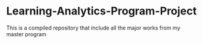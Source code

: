 # Learning-Analytics-Program-Project
This is a compiled repository that include all the major works from my master program
